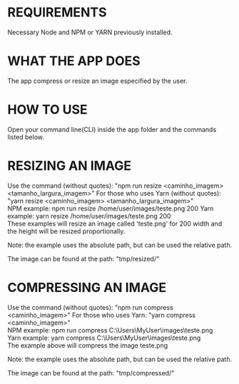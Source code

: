 # REQUIREMENTS

Necessary Node and NPM or YARN previously installed.

# WHAT THE APP DOES

The app compress or resize an image especified by the user.

# HOW TO USE

Open your command line(CLI) inside the app folder and the commands listed below.

# RESIZING AN IMAGE

Use the command (without quotes): "npm run resize <caminho_imagem> <tamanho_largura_imagem>"
For those who uses Yarn (without quotes): "yarn resize <caminho_imagem> <tamanho_largura_imagem>"  
NPM example: npm run resize /home/user/images/teste.png 200
Yarn example: yarn resize /home/user/images/teste.png 200  
These examples will resize an image called 'teste.png' for 200 width and the height will be resized proportionally.

Note: the example uses the absolute path, but can be used the relative path.

The image can be found at the path: "tmp/resized/"

# COMPRESSING AN IMAGE

Use the command (without quotes): "npm run compress <caminho_imagem>"
For those who uses Yarn: "yarn compress <caminho_imagem>"  
NPM example: npm run compress C:\\Users\\MyUser\\images\\teste.png  
Yarn example: yarn compress C:\\Users\\MyUser\\images\\teste.png  
The example above will compress the image teste.png

Note: the example uses the absolute path, but can be used the relative path.

The image can be found at the path: "tmp/compressed/"
